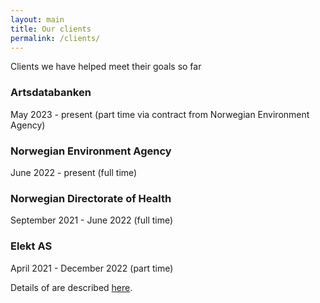 ```yaml
---
layout: main
title: Our clients
permalink: /clients/
---
```


Clients we have helped meet their goals so far


### Artsdatabanken

May 2023 - present (part time via contract from Norwegian Environment Agency)


### Norwegian Environment Agency

June 2022 - present (full time)

### Norwegian Directorate of Health

September 2021 - June 2022 (full time) 

### Elekt AS

April 2021 - December 2022 (part time)


Details of are described <a href="/online-cv#projects"> here</a>.